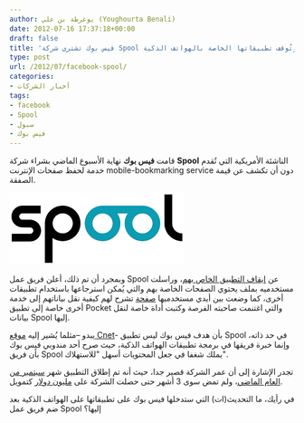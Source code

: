 ```yaml
---
author: يوغرطة بن علي (Youghourta Benali)
date: 2012-07-16 17:37:18+00:00
draft: false
title: 'فيس بوك تشتري شركة Spool الناشئة وتُوقف تطبيقاتها الخاصة بالهواتف الذكية  '
type: post
url: /2012/07/facebook-spool/
categories:
- أخبار الشركات
tags:
- facebook
- Spool
- سبول
- فيس بوك
---
```


قامت **فيس بوك** نهاية الأسبوع الماضي بشراء شركة **Spool** الناشئة الأمريكية التي تُقدم خدمة لحفظ صفحات الإنترنت mobile-bookmarking service دون أن تكشف عن قيمة الصفقة.




[![](spool-logo.png)
](spool-logo.png)




وبمجرد أن تم ذلك، أعلن فريق عمل Spool عن [إيقاف التطبيق الخاص بهم](http://blog.getspool.com/2012/07/14/spool-has-shut-down-stay-tuned-for-more/)، وراسلت مستخدميه بملف يحتوي الصفحات الخاصة بهم والتي يُمكن استرجاعها باستخدام تطبيقات أخرى، كما وضعت بين أيدي مستخدميها [صفحة](http://blog.getspool.com/instructions/) تشرح لهم كيفية نقل بياناتهم إلى خدمة أخرى خاصة إلى تطبيق Pocket والتي اغتنمت صاحبته الفرصة وكتبت أداة خاصة لنقل بيانات Spool إليها.




يبدو –مثلما يُشير إليه [موقع Cnet](http://news.cnet.com/8301-1023_3-57472471-93/facebook-acquires-mobile-bookmarking-service-spool/?tag=mncol;editorPicks)- بأن هدف فيس بوك ليس تطبيق Spool في حد ذاته، وإنما خبرة فريقها في برمجة تطبيقات الهواتف الذكية، حيث صرح أحد مندوبي فيس بوك بأن فريق Spool يملك شغفا في جعل المحتويات أسهل "للاستهلاك".




تجدر الإشارة إلى أن عمر الشركة قصير جدا، حيث أنه تم إطلاق التطبيق شهر [سبتمبر من العام الماضي](http://blog.getspool.com/2011/09/19/sign-up-for-the-spool-private-beta/)، ولم تمض سوى 3 أشهر حتى حصلت الشركة على [مليون دولار](http://blog.getspool.com/2012/01/04/spool-raises-1-million-in-financing/) كتمويل.




في رأيك، ما التحديث(ات) التي ستدخلها فيس بوك على تطبيقاتها على الهواتف الذكية بعد ضم فريق عمل Spool إليها؟
